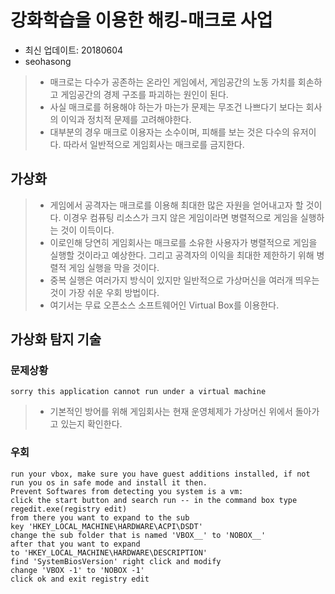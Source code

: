 # 강화학습을 이용한 해킹-매크로 사업

- 최신 업데이트: 20180604
- seohasong

> - 매크로는 다수가 공존하는 온라인 게임에서, 게임공간의 노동 가치를 회손하고
게임공간의 경제 구조를 파괴하는 원인이 된다.
> - 사실 매크로를 허용해야 하는가 마는가 문제는 무조건 나쁘다기 보다는
회사의 이익과 정치적 문제를 고려해야한다.
> - 대부분의 경우 매크로 이용자는 소수이며, 피해를 보는 것은 다수의 유저이다.
따라서 일반적으로 게임회사는 매크로를 금지한다.

## 가상화

> - 게임에서 공격자는 매크로를 이용해 최대한 많은 자원을 얻어내고자 할 것이다.
이경우 컴퓨팅 리소스가 크지 않은 게임이라면 병렬적으로 게임을 실행하는 것이 이득이다.
> - 이로인해 당연히 게임회사는 매크로를 소유한 사용자가 병렬적으로 게임을 실행할 것이라고 예상한다.
그리고 공격자의 이익을 최대한 제한하기 위해 병렬적 게임 실행을 막을 것이다.
> - 중복 실행은 여러가지 방식이 있지만
일반적으로 가상머신을 여러개 띄우는 것이 가장 쉬운 우회 방법이다. 
> - 여기서는 무료 오픈소스 소프트웨어인 Virtual Box를 이용한다.

## 가상화 탐지 기술

### 문제상황
```sorry this application cannot run under a virtual machine```
> - 기본적인 방어를 위해 게임회사는 현재 운영체제가 가상머신 위에서 돌아가고 있는지 확인한다.

### 우회
```
run your vbox, make sure you have guest additions installed, if not run you os in safe mode and install it then.
Prevent Softwares from detecting you system is a vm:
click the start button and search run -- in the command box type regedit.exe(registry edit)
from there you want to expand to the sub key 'HKEY_LOCAL_MACHINE\HARDWARE\ACPI\DSDT'
change the sub folder that is named 'VBOX__' to 'NOBOX__'
after that you want to expand to 'HKEY_LOCAL_MACHINE\HARDWARE\DESCRIPTION'
find 'SystemBiosVersion' right click and modify 
change 'VBOX -1' to 'NOBOX -1'
click ok and exit registry edit
```